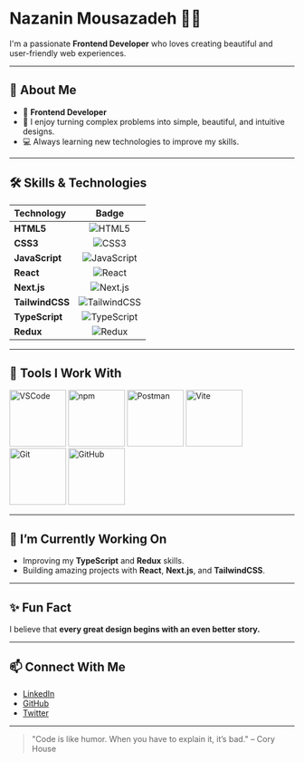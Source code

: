 # Nazanin Mousazadeh 👩‍💻

I'm a passionate **Frontend Developer** who loves creating beautiful and user-friendly web experiences.

---

## 🚀 About Me
- 🎯 **Frontend Developer**
- 🎨 I enjoy turning complex problems into simple, beautiful, and intuitive designs.
- 💻 Always learning new technologies to improve my skills.

---

## 🛠️ Skills & Technologies

| Technology | Badge |
| :--- | :---: |
| **HTML5** | ![HTML5](https://img.shields.io/badge/HTML5-%23E34F26?style=flat&logo=html5&logoColor=white) |
| **CSS3** | ![CSS3](https://img.shields.io/badge/CSS3-%231572B6?style=flat&logo=css3&logoColor=white) |
| **JavaScript** | ![JavaScript](https://img.shields.io/badge/JavaScript-%23F7DF1E?style=flat&logo=javascript&logoColor=black) |
| **React** | ![React](https://img.shields.io/badge/React-%2320232A?style=flat&logo=react&logoColor=61DAFB) |
| **Next.js** | ![Next.js](https://img.shields.io/badge/Next.js-%23000000?style=flat&logo=next.js&logoColor=white) |
| **TailwindCSS** | ![TailwindCSS](https://img.shields.io/badge/TailwindCSS-%2338B2AC?style=flat&logo=tailwindcss&logoColor=white) |
| **TypeScript** | ![TypeScript](https://img.shields.io/badge/TypeScript-%23007ACC?style=flat&logo=typescript&logoColor=white) |
| **Redux** | ![Redux](https://img.shields.io/badge/Redux-%23593d88?style=flat&logo=redux&logoColor=white) |

---

## 🧰 Tools I Work With

<div align="left">
  <img src="https://img.shields.io/badge/VS%20Code-%23007ACC?style=flat&logo=visualstudiocode&logoColor=white" alt="VSCode" width="100"/>
  <img src="https://img.shields.io/badge/npm-%23CB3837?style=flat&logo=npm&logoColor=white" alt="npm" width="100"/>
  <img src="https://img.shields.io/badge/Postman-%23FF6C37?style=flat&logo=postman&logoColor=white" alt="Postman" width="100"/>
  <img src="https://img.shields.io/badge/Vite-%230ED9E7?style=flat&logo=vite&logoColor=white" alt="Vite" width="100"/>
  <img src="https://img.shields.io/badge/Git-%23F1502F?style=flat&logo=git&logoColor=white" alt="Git" width="100"/>
  <img src="https://img.shields.io/badge/GitHub-%23121011?style=flat&logo=github&logoColor=white" alt="GitHub" width="100"/>
</div>

---

## 🌱 I’m Currently Working On
- Improving my **TypeScript** and **Redux** skills.
- Building amazing projects with **React**, **Next.js**, and **TailwindCSS**.

---

## ✨ Fun Fact
I believe that **every great design begins with an even better story.**

---

## 📫 Connect With Me
- [LinkedIn](https://www.linkedin.com/)  
- [GitHub](https://github.com/)  
- [Twitter](https://twitter.com/)  

---

> "Code is like humor. When you have to explain it, it’s bad." – Cory House
